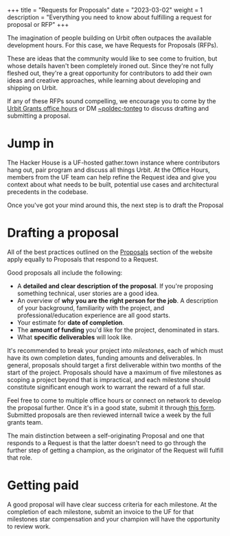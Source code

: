 +++
title = "Requests for Proposals"
date = "2023-03-02"
weight = 1
description = "Everything you need to know about fulfilling a request for proposal or RFP"
+++

The imagination of people building on Urbit often outpaces the available development hours. For this case, we have Requests for Proposals (RFPs).

These are ideas that the community would like to see come to fruition, but whose details haven't been completely ironed out. Since they're not fully fleshed out, they're a great opportunity for contributors to add their own ideas and creative approaches, while learning about developing and shipping on Urbit. 

If any of these RFPs sound compelling, we encourage you to come by the [Urbit Grants office hours](https://app.gather.town/app/xAYeiPI2XDYhRM9t/urbit-hacker-house?spawnToken=ufV1APwWTGmYVTgzyx0z) or DM [~poldec-tonteg](https://urbit.org/ids/~poldec-tonteg) to discuss drafting and submitting a proposal. 

# Jump in

The Hacker House is a UF-hosted gather.town instance where contributors hang out, pair program and discuss all things Urbit. At the Office Hours, members from the UF team can help refine the Request idea and give you context about what needs to be built, potential use cases and architectural precedents in the codebase.

Once you've got your mind around this, the next step is to draft the Proposal

# Drafting a proposal

All of the best practices outlined on the [Proposals](https://urbit.org/grants/proposals) section of the website apply equally to Proposals that respond to a Request.

Good proposals all include the following:

- A **detailed and clear description of the proposal**. If you're proposing something technical, user stories are a good idea.
- An overview of **why you are the right person for the job**. A description of your background, familiarity with the project, and professional/education experience are all good starts.
- Your estimate for **date of completion**.
- The **amount of funding** you'd like for the project, denominated in stars.
- What **specific deliverables** will look like.

It's recommended to break your project into _milestones_, each of which must have its own completion dates, funding amounts and deliverables. In general, proposals should target a first deliverable within two months of the start of the project. Proposals should have a maximum of five milestones as scoping a project beyond that is impractical, and each milestone should constitute significant enough work to warrant the reward of a full star.

Feel free to come to multiple office hours or connect on network to develop the proposal further. Once it's in a good state, submit it through [this form](https://airtable.com/shrCi54rEDxgSZr3z). Submitted proposals are then reviewed internall twice a week by the full grants team.

The main distinction between a self-originating Proposal and one that responds to a Request is that the latter doesn't need to go through the further step of getting a champion, as the originator of the Request will fulfill that role.

# Getting paid

A good proposal will have clear success criteria for each milestone. At the completion of each milestone, submit an invoice to the UF for that milestones star compensation and your champion will have the opportunity to review work.
